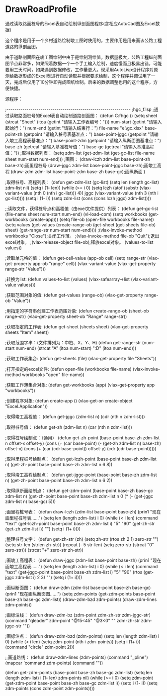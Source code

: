 # DrawRoadProfile

通过读取路面桩号的Excel表自动绘制纵剖面图程序(含相应AotuCad图及Excel数据）

这个程序是用于一个乡村道路绘制竣工图时使用的，主要作用是用来画该公路工程道路的纵剖面图。

由于道路剖面图在竣工图绘制中由于是绘制测绘值，数据量极大，公路工程纵剖面图节点非常多，如果照着数据一个一个手工输入绘制，速度慢而且极易出错，可能要用三天时间，如果遇到数据修改，工作量更大。现采用AutoLisp设计程序对原测绘数据形成的Excel表进行自动读取并根据要求绘制，这个程序并调试用了一天，完成后仅用了10分钟即完成图纸绘制。后来的数据调整也用的这个程序，方便快捷。

源程序：

;--------------------------------------------------------------
;hgc_f.lsp
;通过读取路面桩号的Excel表自动绘制道路剖面图：
(defun C:fhgc ()
  (setq sheet (strcat "Sheet" (itoa (getint "请输入工作表编号：")))
	num-start (getint "请输入起始行：")
	num-end (getint "请输入结束行：")
      	file-name "e:\\gc.xlsx"
	base-point-zh (getpoint "请输入桩号表基准点：")
	base-point-jggc (getpoint "请输入竣工高程表基准点：")
	base-point-zdm (getpoint "请输入纵断面图基准点：")
	base-zh (getreal "请输入基准桩号值：")
	base-gc (getreal "请输入基准高程值："))
  ;取得数据列表：
  (setq zdm-list (get-zdm-list
		   (get-gc-list file-name sheet num-start num-end)))
  ;画图：
  (draw-lczh zdm-list base-point-zh base-zh);画里程桩号
  (draw-jggc zdm-list base-point-jggc base-zh);画竣工高程
  (draw-zdm zdm-list base-point-zdm base-zh base-gc);画纵断面
  )

;取得桩号、高程列表：
(defun get-zdm-list (gc-list)
  (setq len (length gc-list)
	zdm-list nil)
  (setq i (1- len))
  (while (>= i 0)
    (setq lczh (atof (substr (vlax-variant-value (nth 0 (nth i gc-list))) 4))
	  jggc (vlax-variant-value (nth 3 (nth i gc-list))))
    (setq i (1- i))
    (setq zdm-list (cons (cons lczh jggc) zdm-list))))

;;读取文件，获得桩号点和高程值（由exel文件提供）列表：
(defun get-gc-list (file-name sheet num-start num-end)
  (vl-load-com)
  (setq workbooks (get-workbooks (create-app)))
  (setq file-ob (open-file workbooks file-name))
  (setq values
    (get-values
      (create-range-ob
	(get-sheet (get-sheets file-ob) sheet)
	(get-range-str num-start num-end))))
  ;(vlax-invoke-method workbooks "Close");关闭工作薄。
  ;(vlax-invoke-method file-ob "Quit");退出excel对象。
  ;(vlax-release-object file-ob);释放excel对象。
  (values-to-list values))

;读取单元格的值：
(defun get-cell-value (app-ob cell)
    (setq range-str (vlax-get-property app-ob "range" cell))
    (vlax-variant-value (vlax-get-property range-str "Value"))) 
       
;转换为list:
(defun values-to-list (values)
  (vlax-safearray->list (vlax-variant-value values)))

;获取范围对象的值:
(defun get-values (range-ob)
  (vlax-get-property range-ob "Value"))

;用指定的字符串创建工作表范围对象:
(defun create-range-ob (sheet-ob range-str)
  (vlax-get-property sheet-ob "Range" range-str))

;获取指定的工作表:
(defun get-sheet (sheets sheet)
  (vlax-get-property sheets "Item" sheet))

;获取范围字串：(文件排列为：中桩、X、Y、H)
(defun get-range-str (num-start num-end)
  (strcat "A" (itoa num-start) ":D" (itoa num-end)))

;获取工作表集合:
(defun get-sheets (file)
  (vlax-get-property file "Sheets"))

;打开指定的excel文件:
(defun open-file (workbooks file-name)
  (vlax-invoke-method workbooks "open" file-name))

;获取工作薄集合对象:
(defun get-workbooks (app)
  (vlax-get-property app "workbooks"))

;创建程序对象:
(defun create-app ()
  (vlax-get-or-create-object "Excel.Application"))
 
;取得竣工高程值：
(defun get-jggc (zdm-list n)
  (cdr (nth n zdm-list)))

;取得桩号值：
(defun get-zh (zdm-list n)
  (car (nth n zdm-list)))

;取得桩号绘制点：（通用）
(defun get-zh-point (base-point base-zh zdm-list n offset-x offset-y)
  (cons
    (+ (car base-point)
       (- (get-zh zdm-list n) base-zh)
       offset-x)
    (cons
      (+ (car (cdr base-point))
	 offset-y)
      (cdr (cdr base-point)))))

;取得里程桩号绘制点：
(defun get-lczh-point (base-point base-zh zdm-list n)
  (get-zh-point base-point base-zh zdm-list n 6 8))

;取得竣工高程绘制点：
(defun get-jggc-point (base-point base-zh zdm-list n)
  (get-zh-point base-point base-zh zdm-list n 6 2))

;取得纵断面绘制点：
(defun get-zdm-point (base-point base-zh base-gc zdm-list n)
  (get-zh-point base-point base-zh zdm-list n 0
    (* (- (get-jggc zdm-list n) base-gc) 5)))
  
;画里程桩号表：
(defun draw-lczh (zdm-list base-point base-zh)
  (prin1 "现在画里程桩号表……")
  (setq len (length zdm-list)
	i 0)
  (while (< i len)
    (command "text"
	     (get-lczh-point base-point base-zh zdm-list i)
	     "5"
	     "90"
	     (get-zh-str (get-zh zdm-list i))
	     "")
    (setq i (1+ i))))

;整理桩号文字：
(defun get-zh-str (zh)
  (setq zh-str (rtos zh 2 1)
	zero-str "")
  (setq str-len (strlen zh-str))
  (repeat (- 5 str-len) (setq zero-str (strcat "0" zero-str)))
  (strcat "+" zero-str zh-str))

;画竣工高程表：
(defun draw-jggc (zdm-list base-point base-zh)
  (prin1 "现在画竣工高程表……")
  (setq len (length zdm-list)
	i 0)
  (while (< i len)
    (command "text"
	     (get-jggc-point base-point base-zh zdm-list i)
	     "5"
	     "90"
	     (rtos (get-jggc zdm-list i) 2 3)
	     "")
    (setq i (1+ i))))

;画纵断面图：
(defun draw-zdm (zdm-list base-point base-zh base-gc)
  (prin1 "现在画纵断面图……")
  (setq zdm-points (get-zdm-points base-point base-zh base-gc zdm-list))
  (draw-zdm-bzd zdm-points)
  (draw-zdm-lines zdm-points))

;画标注线：
(defun draw-zdm-bz (zdm-point zdm-zh-str zdm-jggc-str)
  (command "qleader"
	   zdm-point
	   "@15<45"
	   "@3<0"
	   ""
	   zdm-zh-str
	   zdm-jggc-str
	   ""))

;画标注点：
(defun draw-zdm-bzd (zdm-points)
  (setq len (length zdm-list)
	i 0)
  (while (< i len)
    (setq zdm-point (nth i zdm-points))
    (setq i (1+ i))
    (command "circle"
	     zdm-point
	     2)))

;;画道路线：
(defun draw-zdm-lines (zdm-points)
  (command "_pline")
  (mapcar 'command zdm-points)
  (command ""))

(defun get-zdm-points (base-point base-zh base-gc zdm-list)
  (setq len (length zdm-list)
	i (1- len)
	zdm-points nil)
  (while (>= i 0)
    (setq zdm-point (get-zdm-point base-point base-zh base-gc zdm-list i))
    (setq i (1- i))
    (setq zdm-points (cons zdm-point zdm-points))))
